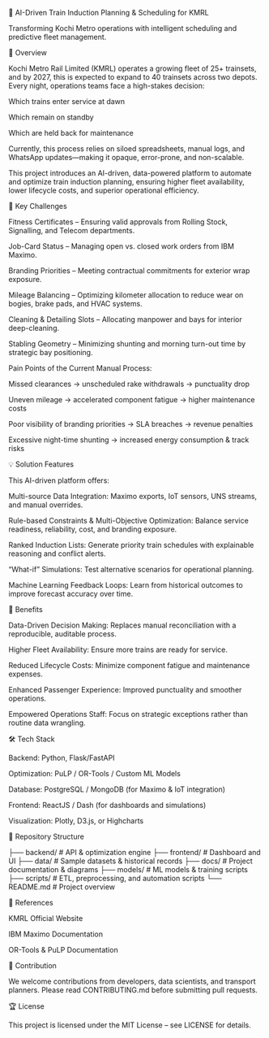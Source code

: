 🚆 AI-Driven Train Induction Planning & Scheduling for KMRL

Transforming Kochi Metro operations with intelligent scheduling and predictive fleet management.

📖 Overview

Kochi Metro Rail Limited (KMRL) operates a growing fleet of 25+ trainsets, and by 2027, this is expected to expand to 40 trainsets across two depots. Every night, operations teams face a high-stakes decision:

Which trains enter service at dawn

Which remain on standby

Which are held back for maintenance

Currently, this process relies on siloed spreadsheets, manual logs, and WhatsApp updates—making it opaque, error-prone, and non-scalable.

This project introduces an AI-driven, data-powered platform to automate and optimize train induction planning, ensuring higher fleet availability, lower lifecycle costs, and superior operational efficiency.

🎯 Key Challenges

Fitness Certificates – Ensuring valid approvals from Rolling Stock, Signalling, and Telecom departments.

Job-Card Status – Managing open vs. closed work orders from IBM Maximo.

Branding Priorities – Meeting contractual commitments for exterior wrap exposure.

Mileage Balancing – Optimizing kilometer allocation to reduce wear on bogies, brake pads, and HVAC systems.

Cleaning & Detailing Slots – Allocating manpower and bays for interior deep-cleaning.

Stabling Geometry – Minimizing shunting and morning turn-out time by strategic bay positioning.

Pain Points of the Current Manual Process:

Missed clearances → unscheduled rake withdrawals → punctuality drop

Uneven mileage → accelerated component fatigue → higher maintenance costs

Poor visibility of branding priorities → SLA breaches → revenue penalties

Excessive night-time shunting → increased energy consumption & track risks

💡 Solution Features

This AI-driven platform offers:

Multi-source Data Integration: Maximo exports, IoT sensors, UNS streams, and manual overrides.

Rule-based Constraints & Multi-Objective Optimization: Balance service readiness, reliability, cost, and branding exposure.

Ranked Induction Lists: Generate priority train schedules with explainable reasoning and conflict alerts.

“What-if” Simulations: Test alternative scenarios for operational planning.

Machine Learning Feedback Loops: Learn from historical outcomes to improve forecast accuracy over time.

🚀 Benefits

Data-Driven Decision Making: Replaces manual reconciliation with a reproducible, auditable process.

Higher Fleet Availability: Ensure more trains are ready for service.

Reduced Lifecycle Costs: Minimize component fatigue and maintenance expenses.

Enhanced Passenger Experience: Improved punctuality and smoother operations.

Empowered Operations Staff: Focus on strategic exceptions rather than routine data wrangling.

🛠️ Tech Stack

Backend: Python, Flask/FastAPI

Optimization: PuLP / OR-Tools / Custom ML Models

Database: PostgreSQL / MongoDB (for Maximo & IoT integration)

Frontend: ReactJS / Dash (for dashboards and simulations)

Visualization: Plotly, D3.js, or Highcharts

📂 Repository Structure

├── backend/        # API & optimization engine
├── frontend/       # Dashboard and UI
├── data/           # Sample datasets & historical records
├── docs/           # Project documentation & diagrams
├── models/         # ML models & training scripts
├── scripts/        # ETL, preprocessing, and automation scripts
└── README.md       # Project overview

🔗 References

KMRL Official Website

IBM Maximo Documentation

OR-Tools & PuLP Documentation

🤝 Contribution

We welcome contributions from developers, data scientists, and transport planners. Please read CONTRIBUTING.md before submitting pull requests.

🏆 License

This project is licensed under the MIT License – see LICENSE for details.
